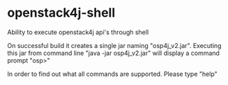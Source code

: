 # openstack4j-shell
Ability to execute openstack4j api's through shell

On successful build it creates a single jar naming "osp4j_v2.jar". Executing this jar from command line "java -jar osp4j_v2.jar" will display
a command prompt "osp>"

In order to find out what all commands are supported. Please type "help"
